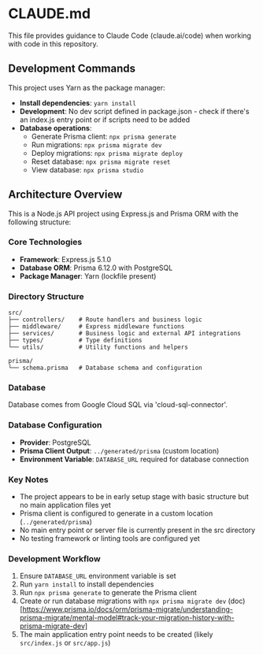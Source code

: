# CLAUDE.md

This file provides guidance to Claude Code (claude.ai/code) when working with code in this repository.

## Development Commands

This project uses Yarn as the package manager:

- **Install dependencies**: `yarn install`
- **Development**: No dev script defined in package.json - check if there's an index.js entry point or if scripts need to be added
- **Database operations**:
  - Generate Prisma client: `npx prisma generate`
  - Run migrations: `npx prisma migrate dev`
  - Deploy migrations: `npx prisma migrate deploy`
  - Reset database: `npx prisma migrate reset`
  - View database: `npx prisma studio`

## Architecture Overview

This is a Node.js API project using Express.js and Prisma ORM with the following structure:

### Core Technologies

- **Framework**: Express.js 5.1.0
- **Database ORM**: Prisma 6.12.0 with PostgreSQL
- **Package Manager**: Yarn (lockfile present)

### Directory Structure

```
src/
├── controllers/    # Route handlers and business logic
├── middleware/     # Express middleware functions
├── services/       # Business logic and external API integrations
├── types/          # Type definitions
└── utils/          # Utility functions and helpers

prisma/
└── schema.prisma   # Database schema and configuration
```

### Database

Database comes from Google Cloud SQL via 'cloud-sql-connector'.

### Database Configuration

- **Provider**: PostgreSQL
- **Prisma Client Output**: `../generated/prisma` (custom location)
- **Environment Variable**: `DATABASE_URL` required for database connection

### Key Notes

- The project appears to be in early setup stage with basic structure but no main application files yet
- Prisma client is configured to generate in a custom location (`../generated/prisma`)
- No main entry point or server file is currently present in the src directory
- No testing framework or linting tools are configured yet

### Development Workflow

1. Ensure `DATABASE_URL` environment variable is set
2. Run `yarn install` to install dependencies
3. Run `npx prisma generate` to generate the Prisma client
4. Create or run database migrations with `npx prisma migrate dev` (doc)[https://www.prisma.io/docs/orm/prisma-migrate/understanding-prisma-migrate/mental-model#track-your-migration-history-with-prisma-migrate-dev]
5. The main application entry point needs to be created (likely `src/index.js` or `src/app.js`)
